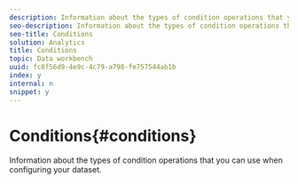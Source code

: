 ```yaml
---
description: Information about the types of condition operations that you can use when configuring your dataset.
seo-description: Information about the types of condition operations that you can use when configuring your dataset.
seo-title: Conditions
solution: Analytics
title: Conditions
topic: Data workbench
uuid: fc8f56d9-4e9c-4c79-a798-fe757544ab1b
index: y
internal: n
snippet: y
---
```


# Conditions{#conditions}

Information about the types of condition operations that you can use when configuring your dataset.

